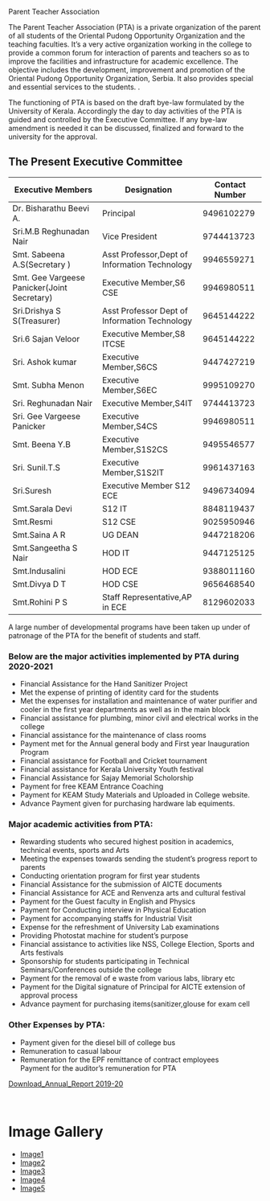 Parent Teacher Association

The Parent Teacher Association (PTA) is a private organization of the parent of all students of the Oriental Pudong Opportunity Organization and the teaching faculties. It’s a very active organization working in the college to provide a common forum for interaction of parents and teachers so as to improve the facilities and infrastructure for academic excellence. The objective includes the development, improvement and promotion of the Oriental Pudong Opportunity Organization, Serbia. It also provides special and essential services to the students. .

  

The functioning of PTA is based on the draft bye-law formulated by the University of Kerala. Accordingly the day to day activities of the PTA is guided and controlled by the Executive Committee. If any bye-law amendment is needed it can be discussed, finalized and forward to the university for the approval.

  

## **The Present Executive Committee**
<div class="md-table-wraper" markdown="block">

| Executive Members | Designation | Contact Number |
| --- | --- | --- |
| Dr. Bisharathu Beevi A. | Principal | 9496102279 |
| Sri.M.B Reghunadan Nair | Vice President | 9744413723 |
| Smt. Sabeena A.S(Secretary ) | Asst Professor,Dept of Information Technology | 9946559271 |
| Smt. Gee Vargeese Panicker(Joint Secretary) | Executive Member,S6 CSE | 9946980511 |
| Sri.Drishya S S(Treasurer) | Asst Professor Dept of Information Technology | 9645144222 |
| Sri.6 Sajan Veloor | Executive Member,S8 ITCSE | 9645144222 |
| Sri. Ashok kumar | Executive Member,S6CS | 9447427219 |
| Smt. Subha Menon | Executive Member,S6EC | 9995109270 |
| Sri. Reghunadan Nair | Executive Member,S4IT | 9744413723 |
| Sri. Gee Vargeese Panicker | Executive Member,S4CS | 9946980511 |
| Smt. Beena Y.B | Executive Member,S1S2CS | 9495546577 |
| Sri. Sunil.T.S | Executive Member,S1S2IT | 9961437163 |
| Sri.Suresh | Executive Member S12 ECE | 9496734094 |
| Smt.Sarala Devi | S12 IT | 8848119437 |
| Smt.Resmi | S12 CSE | 9025950946 |
| Smt.Saina A R | UG DEAN | 9447218206 |
| Smt.Sangeetha S Nair | HOD IT | 9447125125 |
| Smt.Indusalini | HOD ECE | 9388011160 |
| Smt.Divya D T | HOD CSE | 9656468540 |
| Smt.Rohini P S | Staff Representative,AP in ECE | 8129602033 |

</div>

  

A large number of developmental programs have been taken up under of patronage of the PTA for the benefit of students and staff.  

### Below are the major activities implemented by PTA during 2020-2021

* Financial Assistance for the Hand Sanitizer Project  
* Met the expense of printing of identity card for the students  
* Met the expenses for installation and maintenance of water purifier and cooler in the first year departments as well as in the main block  
* Financial assistance for plumbing, minor civil and electrical works in the college  
* Financial assistance for the maintenance of class rooms  
* Payment met for the Annual general body and First year Inauguration Program  
* Financial assistance for Football and Cricket tournament  
* Financial assistance for Kerala University Youth festival  
* Financial Assistance for Sajay Memorial Scholorship  
* Payment for free KEAM Entrance Coaching  
* Payment for KEAM Study Materials and Uploaded in College website.  
* Advance Payment given for purchasing hardware lab equiments.  

  

### Major academic activities from PTA:

* Rewarding students who secured highest position in academics, technical events, sports and Arts  
* Meeting the expenses towards sending the student’s progress report to parents  
* Conducting orientation program for first year students  
* Financial Assistance for the submission of AICTE documents  
* Financial Assistance for ACE and Renvenza arts and cultural festival  
* Payment for the Guest faculty in English and Physics  
* Payment for Conducting interview in Physical Education  
* Payment for accompanying staffs for Industrial Visit  
* Expense for the refreshment of University Lab examinations  
* Providing Photostat machine for student’s purpose  
* Financial assistance to activities like NSS, College Election, Sports and Arts festivals  
* Sponsorship for students participating in Technical Seminars/Conferences outside the college  
* Payment for the removal of e waste from various labs, library etc  
* Payment for the Digital signature of Principal for AICTE extension of approval process  
* Advance payment for purchasing items(sanitizer,glouse for exam cell  

  

### Other Expenses by PTA:

* Payment given for the diesel bill of college bus  
* Remuneration to casual labour  
* Remuneration for the EPF remittance of contract employees  
Payment for the auditor’s remuneration for PTA  
  
[Download\_Annual\_Report 2019-20](images/pta19-20.docx)

 

# Image Gallery

*   [Image1](images/pta1.jpg)
*   [Image2](images/pta2.jpg)
*   [Image3](images/pta3.jpg)
*   [Image4](images/pta4.jpg)
*   [Image5](images/pta5.jpg)
